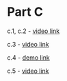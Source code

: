 # Part C

c.1, c.2 - [video link](https://drive.google.com/file/d/1hVuM3-QcDTC5g5Fe-G_tLbKlp37pxRR3/view?usp=sharing)

c.3 - [video link](https://drive.google.com/file/d/1X_tnXLeqbA2MD1guOmeVRDGg0NFg6Lfi/view?usp=sharing)

c.4 - [demo link](https://github.com/SriVinayA/SJSU-CMPE297-SpecialTopics/blob/fd97319d9905b587a968a8a0794b93f7c270374c/Assignment%202/Part%20C/c.4.ipynb)

c.5 - [video link](https://drive.google.com/file/d/195F7b-zlSWfWfbWg64nP3jooSYBrM6f0/view?usp=sharing)
